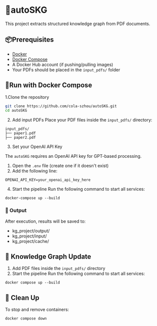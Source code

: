 # 🌿autoSKG

This project extracts structured knowledge graph from PDF documents.

## 📦Prerequisites
 - [Docker](https://www.docker.com/products/docker-desktop)
 - [Docker Compose](https://docs.docker.com/compose/)
 - A Docker Hub account (if pushing/pulling images)
 - Your PDFs should be placed in the ``input_pdfs/`` folder

## 🐳Run with Docker Compose
1.Clone the repository

```bash
git clone https://github.com/cola-szhou/autoSKG.git
cd autoSKG
```

2. Add input PDFs
Place your PDF files inside the ``input_pdfs/`` directory:
```
input_pdfs/
├── paper1.pdf
├── paper2.pdf
```

3. Set your OpenAI API Key

The `autoSKG` requires an OpenAI API key for GPT-based processing.

1. Open the `.env` file (create one if it doesn't exist)
2. Add the following line:

```env
OPENAI_API_KEY=your_openai_api_key_here
```

4. Start the pipeline
Run the following command to start all services:

```
docker-compose up --build
```

### 📂 Output
After execution, results will be saved to:
  - kg_project/output/
  - kg_project/input/
  - kg_project/cache/

## 🐙 Knowledge Graph Update
1. Add PDF files inside the ``input_pdfs/`` directory
2. Start the pipeline
Run the following command to start all services:

```
docker compose up --build
```

## 🧹 Clean Up
To stop and remove containers:

```
docker compose down
```
